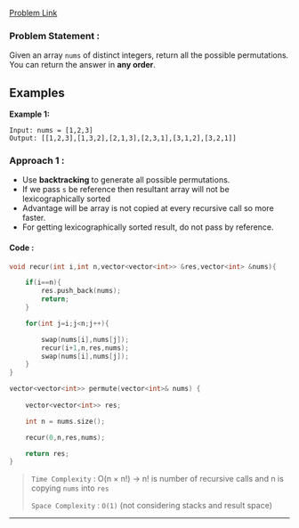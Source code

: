 [Problem Link](https://leetcode.com/problems/permutations/description/)
### Problem Statement : 

Given an array `nums` of distinct integers, return all the possible permutations. You can return the answer in **any order**.
## Examples

**Example 1:**

```
Input: nums = [1,2,3]
Output: [[1,2,3],[1,3,2],[2,1,3],[2,3,1],[3,1,2],[3,2,1]]
```

### Approach 1 :

- Use **backtracking** to generate all possible permutations.
- If we pass `s` be reference then resultant array will not be lexicographically sorted
- Advantage will be array is not copied at every recursive call so more faster.
- For getting lexicographically sorted result, do not pass by reference.
#### Code :

``` cpp
void recur(int i,int n,vector<vector<int>> &res,vector<int> &nums){

	if(i==n){
		res.push_back(nums);
		return;
	}

	for(int j=i;j<n;j++){

		swap(nums[i],nums[j]);
		recur(i+1,n,res,nums);
		swap(nums[i],nums[j]);
	}
}

vector<vector<int>> permute(vector<int>& nums) {
	
	vector<vector<int>> res;

	int n = nums.size();

	recur(0,n,res,nums);

	return res;
}
```


> `Time Complexity` : O(n × n!) -> n! is number of recursive calls and n is copying `nums` into `res`
> 
> `Space Complexity` : `O(1)` (not considering stacks and result space)

---

